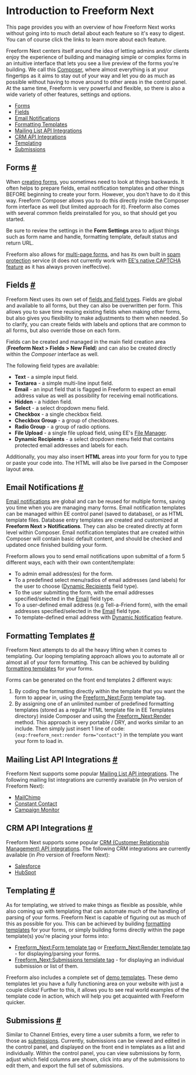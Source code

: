 # Introduction to Freeform Next

This page provides you with an overview of how Freeform Next works without going into to much detail about each feature so it's easy to digest. You can of course click the links to learn more about each feature.

Freeform Next centers itself around the idea of letting admins and/or clients enjoy the experience of building and managing simple or complex forms in an intuitive interface that lets you see a live preview of the forms you're building. We call this [Composer](forms-composer.md), where almost everything is at your fingertips as it aims to stay out of your way and let you do as much as possible without having to move around to other areas in the control panel. At the same time, Freeform is very powerful and flexible, so there is also a wide variety of other features, settings and options.


* [Forms](#forms)
* [Fields](#fields)
* [Email Notifications](#email-notifications)
* [Formatting Templates](#formatting-templates)
* [Mailing List API Integrations](#mailing-list-integrations)
* [CRM API Integrations](#crm-integrations)
* [Templating](#templating)
* [Submissions](#submissions)


## Forms <a href="#forms" id="forms" class="docs-anchor">#</a>

When [creating forms](forms-composer.md), you sometimes need to look at things backwards. It often helps to prepare fields, email notification templates and other things BEFORE beginning to create your form. However, you don't have to do it this way. Freeform Composer allows you to do this directly inside the Composer form interface as well (but limited approach for it). Freeform also comes with several common fields preinstalled for you, so that should get you started.

Be sure to review the settings in the **Form Settings** area to adjust things such as form name and handle, formatting template, default status and return URL.

Freeform also allows for [multi-page forms](multi-page-forms.md), and has its own built in [spam protection](spam-protection.md) service (it does not currently work with [EE's native CAPTCHA feature](https://docs.expressionengine.com/latest/security/captchas.html) as it has always proven ineffective).


## Fields <a href="#fields" id="fields" class="docs-anchor">#</a>

Freeform Next uses its own set of [fields and field types](fields-field-types.md). Fields are global and available to all forms, but they can also be overwritten per form. This allows you to save time reusing existing fields when making other forms, but also gives you flexibility to make adjustments to them when needed. So to clarify, you can create fields with labels and options that are common to all forms, but also override those on each form.

Fields can be created and managed in the main field creation area (**Freeform Next > Fields > New Field**) and can also be created directly within the *Composer* interface as well.

The following field types are available:

* **Text** - a simple input field.
* **Textarea** - a simple multi-line input field.
* **Email** - an input field that is flagged in Freeform to expect an email address value as well as possibility for receiving email notifications.
* **Hidden** - a hidden field.
* **Select** - a select dropdown menu field.
* **Checkbox** - a single checkbox field.
* **Checkbox Group** - a group of checkboxes.
* **Radio Group** - a group of radio options.
* **File Upload** - a single file upload field, using EE's [File Manager](https://docs.expressionengine.com/v3/cp/files/index.html).
* **Dynamic Recipients** - a select dropdown menu field that contains protected email addresses and labels for each.

Additionally, you may also insert **HTML** areas into your form for you to type or paste your code into. The HTML will also be live parsed in the Composer layout area.


## Email Notifications <a href="#email-notifications" id="email-notifications" class="docs-anchor">#</a>

[Email notifications](email-notifications.md) are global and can be reused for multiple forms, saving you time when you are managing many forms. Email notification templates can be managed within EE control panel (saved to database), or as HTML template files. Database entry templates are created and customized at **Freeform Next > Notifications**. They can also be created directly at form level within Composer. Email notification templates that are created within Composer will contain basic default content, and should be checked and updated once finished building your form.

Freeform allows you to send email notifications upon submittal of a form 5 different ways, each with their own content/template:

* To admin email address(es) for the form.
* To a predefined select menu/radios of email addresses (and labels) for the user to choose ([Dynamic Recipients](fields-field-types.md#fields-dynamic-recipients) field type).
* To the user submitting the form, with the email addresses specified/selected in the [Email](fields-field-types.md#fields-email) field type.
* To a user-defined email address (e.g Tell-a-Friend form), with the email addresses specified/selected in the [Email](fields-field-types.md#fields-email) field type.
* To template-defined email address with [Dynamic Notification](form.md#param-dynamicnotification) feature.


## Formatting Templates <a href="#formatting-templates" id="formatting-templates" class="docs-anchor">#</a>

Freeform Next attempts to do all the heavy lifting when it comes to templating. Our looping templating approach allows you to automate all or almost all of your form formatting. This can be achieved by building [formatting templates](formatting-templates.md) for your forms.

Forms can be generated on the front end templates 2 different ways:

1. By coding the formatting directly within the template that you want the form to appear in, using the [Freeform_Next:Form](Form.md) template tag.
2. By assigning one of an unlimited number of predefined formatting templates (stored as a regular HTML template file in EE Templates directory) inside Composer and using the [Freeform_Next:Render](form.md#render-examples) method. This approach is very portable / DRY, and works similar to an include. Then simply just insert 1 line of code: `{exp:freeform_next:render form="contact"}` in the template you want your form to load in.


## Mailing List API Integrations <a href="#mailing-list-integrations" id="mailing-list-integrations" class="docs-anchor">#</a>

Freeform Next supports some popular [Mailing List API integrations](mailing-list-integrations.md). The following mailing list integrations are currently available (in *Pro* version of Freeform Next):

* [MailChimp](mailing-list-api-mailchimp.md)
* [Constant Contact](mailing-list-api-constant-contact.md)
* [Campaign Monitor](mailing-list-api-campaign-monitor.md)


## CRM API Integrations <a href="#crm-integrations" id="crm-integrations" class="docs-anchor">#</a>

Freeform Next supports some popular [CRM (Customer Relationship Management) API integrations](crm-integrations.md). The following CRM integrations are currently available (in *Pro* version of Freeform Next):

* [Salesforce](crm-api-salesforce.md)
* [HubSpot](crm-api-hubspot.md)


## Templating <a href="#templating" id="templating" class="docs-anchor">#</a>

As for templating, we strived to make things as flexible as possible, while also coming up with templating that can automate much of the handling of parsing of your forms. Freeform Next is capable of figuring out as much of this as possible for you. This can be achieved by building [formatting templates](formatting-templates.md) for your forms, or simply building forms directly within the page template(s) you're placing your forms into:

* [Freeform_Next:Form template tag](form.md) or [Freeform_Next:Render template tag](form.md#render-examples) - for displaying/parsing your forms.
* [Freeform_Next:Submissions template tag](submissions.md) - for displaying an individual submission or list of them.

Freeform also includes a complete set of [demo templates](demo-templates.md). These demo templates let you have a fully functioning area on your website with just a couple clicks! Further to this, it allows you to see real world examples of the template code in action, which will help you get acquainted with Freeform quicker.


## Submissions <a href="#submissions" id="submissions" class="docs-anchor">#</a>

Similar to Channel Entries, every time a user submits a form, we refer to those as [submissions](submissions.md). Currently, submissions can be viewed and edited in the control panel, and displayed on the front end in templates as a list and individually. Within the control panel, you can view submissions by form, adjust which field columns are shown, click into any of the submissions to edit them, and export the full set of submissions.
